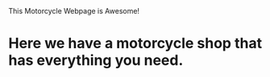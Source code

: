 <!DOCTYPE html>
<html> 
<head> This Motorcycle Webpage is Awesome! </head>
<h1>Here we have a motorcycle shop that has everything you need.</h1>

